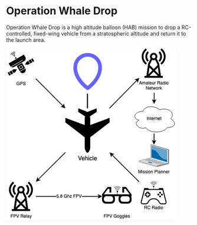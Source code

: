 # Operation Whale Drop

Operation Whale Drop is a high altitude balloon (HAB) mission to drop a RC-controlled, fixed-wing vehicle from a
stratospheric altitude and return it to the launch area.

![Component Diagram](../diagrams/ComponentDiagram.png)